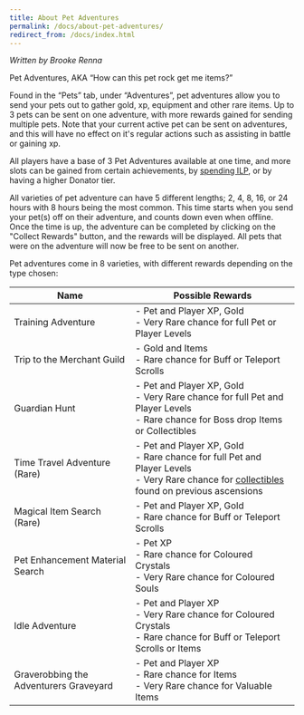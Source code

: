 ```yaml
---
title: About Pet Adventures
permalink: /docs/about-pet-adventures/
redirect_from: /docs/index.html
---
```


_Written by Brooke Renna_

Pet Adventures, AKA “How can this pet rock get me items?”

Found in the “Pets” tab, under “Adventures”, pet adventures allow you to send your pets out to gather gold, xp, equipment and other rare items. Up to 3 pets can be sent on one adventure, with more rewards gained for sending multiple pets. Note that your current active pet can be sent on adventures, and this will have no effect on it's regular actions such as assisting in battle or gaining xp. 

All players have a base of 3 Pet Adventures available at one time, and more slots can be gained from certain achievements, by [spending ILP](https://idle.land/docs/premium-upgrades/), or by having a higher Donator tier. 

All varieties of pet adventure can have 5 different lengths; 2, 4, 8, 16, or 24 hours with 8 hours being the most common. This time starts when you send your pet(s) off on their adventure, and counts down even when offline. Once the time is up, the adventure can be completed by clicking on the "Collect Rewards" button, and the rewards will be displayed. All pets that were on the adventure will now be free to be sent on another.

Pet adventures come in 8 varieties, with different rewards depending on the type chosen:

Name | Possible Rewards
------------ | -------------
Training Adventure |- Pet and Player XP, Gold<br>- Very Rare chance for full Pet or Player Levels
Trip to the Merchant Guild |- Gold and Items<br>- Rare chance for Buff or Teleport Scrolls
Guardian Hunt |- Pet and Player XP, Gold<br>- Very Rare chance for full Pet and Player Levels<br>- Rare chance for Boss drop Items or Collectibles
Time Travel Adventure (Rare) |- Pet and Player XP, Gold<br>- Rare chance for full Pet and Player Levels<br>- Very Rare chance for [collectibles](https://idle.land/docs/collectible-info/) found on previous ascensions
Magical Item Search (Rare) |- Pet and Player XP, Gold<br>- Rare chance for Buff or Teleport Scrolls
Pet Enhancement Material Search |- Pet XP<br>- Rare chance for Coloured Crystals<br>- Very Rare chance for Coloured Souls
Idle Adventure |- Pet and Player XP<br>- Very Rare chance for Coloured Crystals<br>- Rare chance for Buff or Teleport Scrolls or Items
Graverobbing the Adventurers Graveyard |- Pet and Player XP<br>- Rare chance for Items<br>- Very Rare chance for Valuable Items

